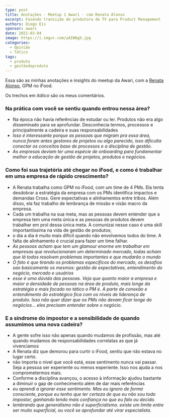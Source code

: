 ```yaml
---
type: post
title: Anotações - Meetup 1 Awari - com Renata Alonso
excerpt: Fazendo transição de produtora de TV para Product Management
authors: Diego Eis
sponsor: awari
date: 2021-03-04
image: https://i.imgur.com/yAIWbgX.jpg
categories:
  - Opinião
  - Tático
tags:
  - produto
  - gestãodeproduto
---
```


Essa são as minhas anotações e insights do meetup da Awari, com a [Renata Alonso](https://www.linkedin.com/in/renataalonso/), GPM no iFood.

Os trechos em *itálico* são os meus comentários.

### Na prática com você se sentiu quando entrou nessa área?

- Na época não havia referências de estudar ou ler. Produtos não era algo disseminado para se aprofundar. Desconhecia termos, processos e principalmente a cadeira e suas responsabilidades
- *Isso é interessante porque as pessoas que migram pra essa área, nunca foram antes gestores de projetos ou algo parecido, isso dificulta conectar os conceitos base de processos e a disciplina de gestão.*
- *As empresas deviam ter uma espécie de onboarding para fundamentar melhor a educação de gestão de projetos, produtos e negócios.* 

### Como foi sua trajetória até chegar no iFood, e como é trabalhar em uma empresa de rápido crescimento?

- A Renata trabalha como GPM no iFood, com um time de 4 PMs. Ela tenta desdobrar a estratégia da empresa com os PMs identifica impactos e demandas Cross. Gere expectativas e alinhamentos entre tribos. Além disso, ela faz trabalho de lembrança de missão e visão macro da empresa.
- Cada um trabalha na sua meta, mas as pessoas devem entender que a empresa tem uma meta única e as pessoas de produtos devem trabalhar em prol dessa única meta. A comunizai nesse caso é uma skill importantíssima na vida de gestão de produtos;
- o dia a dia é muito mais difícil quando não envolvemos todos do time. A falta de alinhamento é crucial para fazer um time falhar.
- *As pessoas acham que tem um glamour enorme em trabalhar em empresas que revolucionaram um determinado mercado, todas acham que lá todos resolvem problemas importantes e que mudarão o mundo*
- *O fato é que tirando os problemas específicos do mercado, os desafios sao basicamente os mesmos: gestão de expectativas, entendimento do negócio, mercado e usuários*
- *esse é uma dúvida das pessoas. Veja que quanto maior a empresa e maior a densidade de pessoas na área de produto, mais longe da estratégia e mais focado no tático o PM é. A parte de conexão e entendimento do estratégico fica com os níveis de liderança de produto. Isso não quer dizer que os PMs não devam ficar longe do negócios… eles precisam entender sobre o negócio.*

### E a síndrome do impostor e a sensibilidade de quando assumimos uma nova cadeira?

- A gente sofre isso não apenas quando mudamos de profissão, mas até quando mudamos de responsabilidades correlatas as que já vivenciamos
- A Renata diz que demorou para curtir o iFood, sentiu que não estava no lugar certo. 
- não importa o nível que você está, esse sentimento nunca vai passar. Seja a pessoa ser experiente ou menos experiente. Isso nos ajuda a nos comprometermos mais.
- Conforme a disciplina avançou, o acesso à informação ajudou bastante a diminuir o gap de conhecimento além de dar mais referências 
- *eu aprendi a ignorar esse sentimento. Mas eu ignoro de forma consciente, porque eu tenho que ter certeza de que eu não sou todo impostor, ganhando tendo mais confiança no que eu falo ou decido.*
- *lembrando que generalismo não é superficialismo. existe um limite entre ser muito superficial, ou você se aprofundar até virar especialista.*